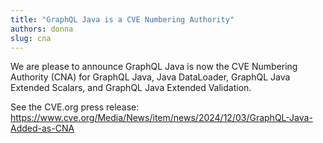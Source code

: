```yaml
---
title: "GraphQL Java is a CVE Numbering Authority"
authors: donna
slug: cna
---
```


We are please to announce GraphQL Java is now the CVE Numbering Authority (CNA) for GraphQL Java, Java DataLoader, GraphQL Java Extended Scalars, and GraphQL Java Extended Validation.

See the CVE.org press release: https://www.cve.org/Media/News/item/news/2024/12/03/GraphQL-Java-Added-as-CNA
